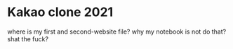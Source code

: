 # Kakao clone 2021

where is my first and second-website file?
why my notebook is not do that?
shat the fuck?

